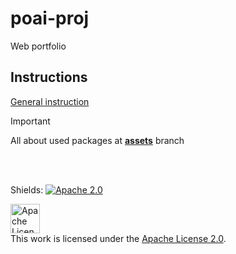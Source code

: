 # poai-proj
Web portfolio <br>

## Instructions
[General instruction](../docs/docs/instruction.pdf)

> [!IMPORTANT]
> All about used packages at [**assets**](../assets) branch

<br><br>


Shields: [![Apache 2.0][apache-shield]][apache]

[apache]: https://www.apache.org/licenses/LICENSE-2.0
[apache-shield]: https://img.shields.io/badge/License-Apache%202.0-lightgrey.svg

<a rel="license" href="https://www.apache.org/licenses/LICENSE-2.0"><img alt="Apache License" height=47px style="border-width:0" src="https://www.apache.org/img/asf-estd-1999-logo.jpg" /></a></br>This work is licensed under the <a rel="license" href="https://www.apache.org/licenses/LICENSE-2.0">Apache License 2.0</a>.
